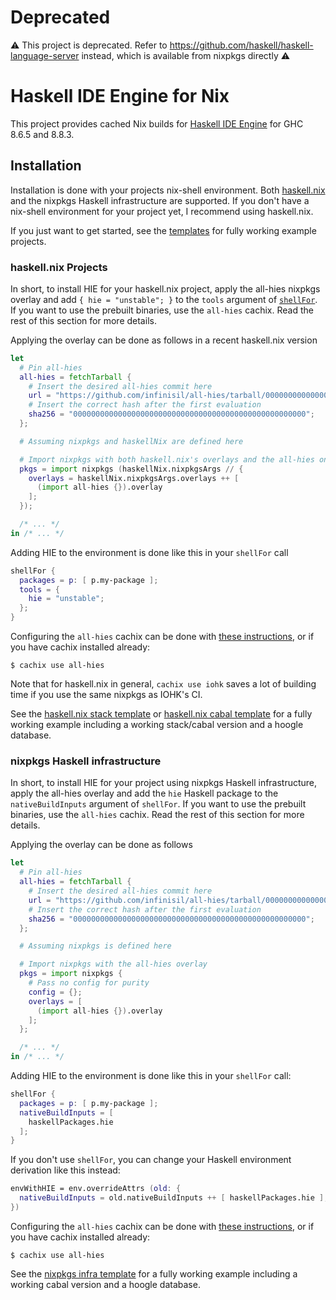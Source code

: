 # Deprecated

:warning: This project is deprecated. Refer to https://github.com/haskell/haskell-language-server instead, which is available from nixpkgs directly :warning:

# Haskell IDE Engine for Nix

This project provides cached Nix builds for [Haskell IDE Engine](https://github.com/haskell/haskell-ide-engine) for GHC 8.6.5 and 8.8.3.

## Installation

Installation is done with your projects nix-shell environment. Both [haskell.nix](https://input-output-hk.github.io/haskell.nix/) and the nixpkgs Haskell infrastructure are supported. If you don't have a nix-shell environment for your project yet, I recommend using haskell.nix.

If you just want to get started, see the [templates](./templates) for fully working example projects.

### haskell.nix Projects

In short, to install HIE for your haskell.nix project, apply the all-hies nixpkgs overlay and add `{ hie = "unstable"; }` to the `tools` argument of [`shellFor`](https://input-output-hk.github.io/haskell.nix/reference/library/#shellfor). If you want to use the prebuilt binaries, use the `all-hies` cachix. Read the rest of this section for more details.

Applying the overlay can be done as follows in a recent haskell.nix version
```nix
let
  # Pin all-hies
  all-hies = fetchTarball {
    # Insert the desired all-hies commit here
    url = "https://github.com/infinisil/all-hies/tarball/000000000000000000000000000000000000000";
    # Insert the correct hash after the first evaluation
    sha256 = "0000000000000000000000000000000000000000000000000000";
  };

  # Assuming nixpkgs and haskellNix are defined here

  # Import nixpkgs with both haskell.nix's overlays and the all-hies one
  pkgs = import nixpkgs (haskellNix.nixpkgsArgs // {
    overlays = haskellNix.nixpkgsArgs.overlays ++ [
      (import all-hies {}).overlay
    ];
  });

  /* ... */
in /* ... */
```

Adding HIE to the environment is done like this in your `shellFor` call
```nix
shellFor {
  packages = p: [ p.my-package ];
  tools = {
    hie = "unstable";
  };
}
```

Configuring the `all-hies` cachix can be done with [these instructions](https://all-hies.cachix.org/), or if you have cachix installed already:
```shell
$ cachix use all-hies
```

Note that for haskell.nix in general, `cachix use iohk` saves a lot of building time if you use the same nixpkgs as IOHK's CI.

See the [haskell.nix stack template](./templates/haskell.nix-stack) or [haskell.nix cabal template](./templates/haskell.nix-cabal) for a fully working example including a working stack/cabal version and a hoogle database.

### nixpkgs Haskell infrastructure

In short, to install HIE for your project using nixpkgs Haskell infrastructure, apply the all-hies overlay and add the `hie` Haskell package to the `nativeBuildInputs` argument of `shellFor`. If you want to use the prebuilt binaries, use the `all-hies` cachix. Read the rest of this section for more details.

Applying the overlay can be done as follows
```nix
let
  # Pin all-hies
  all-hies = fetchTarball {
    # Insert the desired all-hies commit here
    url = "https://github.com/infinisil/all-hies/tarball/000000000000000000000000000000000000000";
    # Insert the correct hash after the first evaluation
    sha256 = "0000000000000000000000000000000000000000000000000000";
  };

  # Assuming nixpkgs is defined here

  # Import nixpkgs with the all-hies overlay
  pkgs = import nixpkgs {
    # Pass no config for purity
    config = {};
    overlays = [
      (import all-hies {}).overlay
    ];
  };

  /* ... */
in /* ... */
```

Adding HIE to the environment is done like this in your `shellFor` call:
```nix
shellFor {
  packages = p: [ p.my-package ];
  nativeBuildInputs = [
    haskellPackages.hie
  ];
}
```

If you don't use `shellFor`, you can change your Haskell environment derivation like this instead:
```nix
envWithHIE = env.overrideAttrs (old: {
  nativeBuildInputs = old.nativeBuildInputs ++ [ haskellPackages.hie ];
})
```

Configuring the `all-hies` cachix can be done with [these instructions](https://all-hies.cachix.org/), or if you have cachix installed already:
```shell
$ cachix use all-hies
```

See the [nixpkgs infra template](./templates/nixpkgs-cabal) for a fully working example including a working cabal version and a hoogle database.
